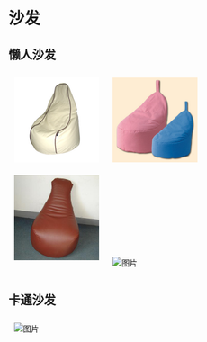 # 沙发

## 懒人沙发

<div align="">
    <img src="../photos/27.jpg" alt="图片" width="30%" style="max-width: 300px;">
    <img src="../photos/28.jpg" alt="图片" width="30%" style="max-width: 300px;">
    <img src="../photos/29.jpg" alt="图片" width="30%" style="max-width: 300px;">
    <img src="https://s2.loli.net/2024/06/15/cyTlXsKYMjL7Avu.jpg" alt="图片" width="30%" style="max-width: 300px;">
</div>

## 卡通沙发

<div align="">
    <img src="https://s2.loli.net/2024/06/15/86WA1od2C9T3Gyq.jpg" alt="图片" width="30%" style="max-width: 300px;">
</div>

<style>
div > img {
margin:10px;
}
</style>